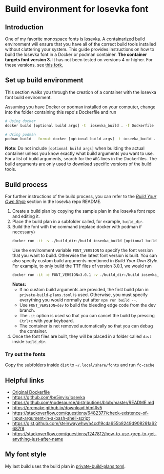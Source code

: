 # Build environment for Iosevka font

## Introduction

One of my favorite monospace fonts is
[Iosevka](https://github.com/be5invis/Iosevka). A containarized build
environment will ensure that you have all of the correct build tools installed
without cluttering your system. This guide provides instructions on how to build
the Iosevka font in a Docker or podman container. **The container targets font
version 3.** It has not been tested on versions 4 or higher. For these versions, see [this fork.](https://github.com/avivace/iosevka-docker)

## Set up build environment

This section walks you through the creation of a container with the Iosevka font
build environment.

Assuming you have Docker or podman installed on your computer, change into the
folder containing this repo's Dockerfile and run
```sh
# Using docker
docker build [optional build args] -t  iosevka_build . -f Dockerfile

# Using podman
podman build --format docker [optional build args] -t iosevka_build . -f Dockerfile
```

**Note:** Do not include `[optional build args]` when building the actual
container unless you know exactly what build arguments you want to use. For a
list of build arguments, search for the `ARG` lines in the Dockerfiles. The
build arguments are only used to download specific versions of the build
tools.

## Build process

For further instructions of the build process, you can refer to the [*Build Your
Own Style*](https://github.com/be5invis/Iosevka#build-your-own-style) section in
the Iosevka repo README.

1. Create a build plan by copying the sample plan in the Iosevka font repo and
   editing it.
1. Place the build plan in a subfolder called, for example, `build_dir`.
1. Build the font with the command (replace docker with podman if necessary)
    ```sh
    docker run -it -v ./build_dir:/build iosevka_build [optional build args]
    ```
    Use the environment variable `FONT_VERSION` to specify the font version
    that you want to build. Otherwise the latest font version is built. You
    can also specify custom build arguments mentioned in *Build Your Own
    Style*. For example, to only build the TTF files of version 3.0.1, we
    would run
    ```sh
    docker run -it -e FONT_VERSION=3.0.1 -v ./build_dir:/build iosevka_build ttf::iosevka-custom
    ```
    **Notes:**
    - If no custom build arguments are provided, the first build plan in
      `private-build-plans.toml` is used. Otherwise, you must specify
      everything you would normally put after `npm run build --`.
    - Use `FONT_VERSION=dev` to build the bleeding edge code from the dev
      branch.
    - The `-it` option is used so that you can cancel the build by pressing `Ctrl+c` with your keyboard.
    - The container is not removed automatically so that you can debug the
      container.
1. Once the font files are built, they will be placed in a folder called
   `dist` inside `build_dir`.

### Try out the fonts

Copy the subfolders inside `dist` to `~/.local/share/fonts` and run `fc-cache`

## Helpful links

- [Original Dockerfile](https://gist.github.com/tasuten/0431d8af3e7b5ad5bc5347ce2d7045d7)
- https://github.com/be5invis/Iosevka
- https://github.com/nodesource/distributions/blob/master/README.md
- https://premake.github.io/download.html#v5
- https://stackoverflow.com/questions/6482377/check-existence-of-input-argument-in-a-bash-shell-script
- https://gist.github.com/steinwaywhw/a4cd19cda655b8249d908261a62687f8
- https://stackoverflow.com/questions/1247812/how-to-use-grep-to-get-anything-just-after-name

## My font style

My last build uses the build plan in
[private-build-plans.toml](./private-build-plans.toml).
